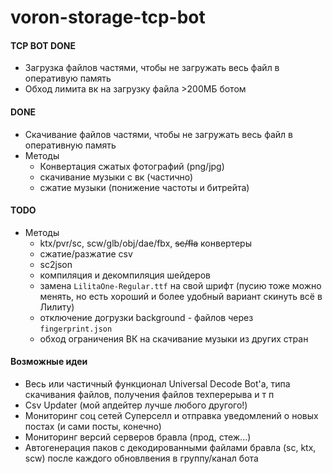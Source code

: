 # voron-storage-tcp-bot


#### TCP BOT DONE
- Загрузка файлов частями, чтобы не загружать весь файл в оперативyю память
- Обход лимита вк на загрузку файла >200МБ ботом


#### DONE
- Скачивание файлов частями, чтобы не загружать весь файл в оперативную память
- Методы
  - Конвертация сжатых фотографий (png/jpg)
  - скачивание музыки с вк (частично)
  - сжатие музыки (понижение частоты и битрейта)

#### TODO
- Методы
  - ktx/pvr/sc, scw/glb/obj/dae/fbx, ~~sc/fla~~ конвертеры
  - сжатие/разжатие csv 
  - sc2json
  - компиляция и декомпиляция шейдеров
  - замена `LilitaOne-Regular.ttf` на свой шрифт (пусию тоже можно менять, но есть хороший и более удобный вариант скинуть всё в Лилиту)
  - отключение догрузки background - файлов через `fingerprint.json`
  - обход ограничения ВК на скачивание музыки из других стран


#### Возможные идеи
- Весь или частичный функционал Universal Decode Bot'а, типа скачивания файлов, получения файлов техперерыва и т п
- Csv Updater (мой апдейтер лучше любого другого!)
- Мониторинг соц сетей Суперселл и отправка уведомлений о новых постах (и сами посты, конечно)
- Мониторинг версий серверов бравла (прод, стеж...)
- Автогенерация паков с декодированными файлами бравла (sc, ktx, scw) после каждого обновлвения в группу/канал бота

